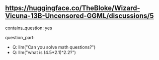## https://huggingface.co/TheBloke/Wizard-Vicuna-13B-Uncensored-GGML/discussions/5

contains_question: yes

question_part: 
- Q: llm("Can you solve math questions?")
- Q: llm("what is (4.5*2.1)^2.2?")